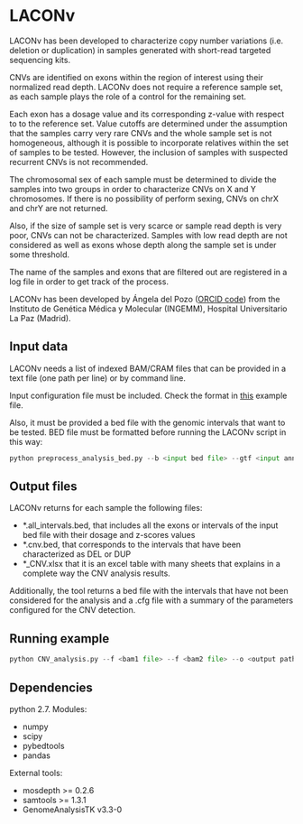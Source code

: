 # LACONv



LACONv has been developed to characterize copy number variations (i.e. deletion or duplication) in samples generated with short-read targeted sequencing kits.

CNVs are identified on exons within the region of interest using their normalized read depth. LACONv does not require a reference sample set, as each sample plays the role of a control for the remaining set.

Each exon has a dosage value and its corresponding z-value with respect to to the reference set. Value cutoffs are determined under the assumption that the samples carry very rare CNVs and the whole sample set is not homogeneous, although it is possible to incorporate relatives within the set of samples to be tested. However, the inclusion of samples with suspected recurrent CNVs is not recommended.

The chromosomal sex of each sample must be determined to divide the samples into two groups in order to characterize CNVs on X and Y chromosomes. If there is no possibility of perform sexing, CNVs on chrX and chrY are not returned.

Also, if the size of sample set is very scarce or sample read depth is very poor, CNVs can not be characterized. Samples with low read depth are not considered as well as exons whose depth along the sample set is under some threshold.

The name of the samples and exons that are filtered out are registered in a log file in order to get track of the process.



LACONv has been developed by Ángela del Pozo ([ORCID code](https://orcid.org/my-orcid?orcid=0000-0001-6690-1619)) from the Instituto de Genética Médica y Molecular (INGEMM), Hospital Universitario La Paz (Madrid).



## Input data



LACONv needs a list of indexed BAM/CRAM files that can be provided in a text file (one path per line) or by command line. 

Input configuration file must be included. Check the format in [this](https://github.com/adelpozomt/LACONv/blob/17cf3414767c3b04a9b9966737088a8a096a4fef/cfg/example.cfg) example file. 

Also, it must be provided a bed file with the genomic intervals that want to be tested. BED file must be formatted before running the LACONv script in this way:



```python
python preprocess_analysis_bed.py --b <input bed file> --gtf <input annotated gft> --o <output path>
```



## Output files



LACONv returns for each sample the following files:



* *.all_intervals.bed, that includes all the exons or intervals of the input bed file with their dosage and z-scores values
* *.cnv.bed, that corresponds to the intervals that have been characterized as DEL or DUP
* *_CNV.xlsx that it is an excel table with many sheets that explains in a complete way the CNV analysis results.



Additionally,  the tool returns a bed file with the intervals that have not been considered for the analysis and a .cfg file with a summary of the parameters configured for the CNV detection.



## Running example



```python
python CNV_analysis.py --f <bam1 file> --f <bam2 file> --o <output path> --cfg <config.cfg> --b <analysis bed> --clean
```



## Dependencies



python 2.7. Modules:

- numpy
- scipy
- pybedtools
- pandas



External tools:

- mosdepth >= 0.2.6
- samtools >= 1.3.1
- GenomeAnalysisTK v3.3-0



## 
